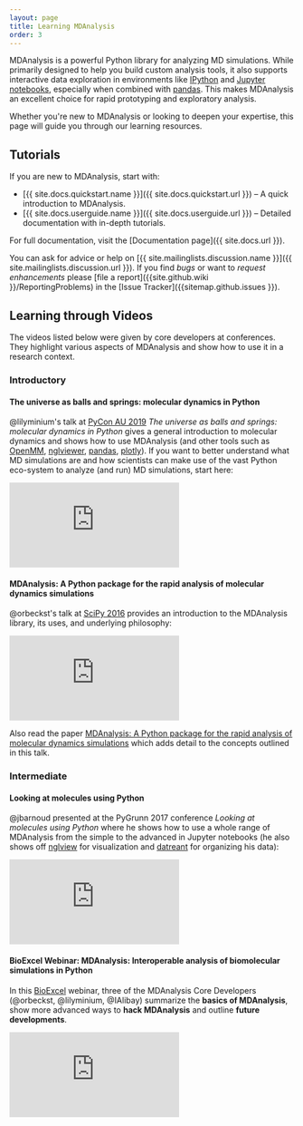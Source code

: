 ```yaml
---
layout: page
title: Learning MDAnalysis
order: 3
---
```


MDAnalysis is a powerful Python library for analyzing MD simulations. While primarily designed to help you build custom analysis tools, it also supports interactive data exploration in environments like [IPython](http://ipython.org/) and [Jupyter notebooks](https://jupyter.org/), especially when combined with [pandas](http://pandas.pydata.org/). This makes MDAnalysis an excellent choice for rapid prototyping and exploratory analysis.

Whether you're new to MDAnalysis or looking to deepen your expertise, this page will guide you through our learning resources.

## Tutorials ##

If you are new to MDAnalysis, start with:

- [{{ site.docs.quickstart.name }}]({{ site.docs.quickstart.url }}) – A quick introduction to MDAnalysis.
- [{{ site.docs.userguide.name }}]({{ site.docs.userguide.url }}) – Detailed documentation with in-depth tutorials.

For full documentation, visit the [Documentation page]({{ site.docs.url }}).

You can ask for advice or help on [{{ site.mailinglists.discussion.name }}]({{
site.mailinglists.discussion.url }}). If you find *bugs* or want to *request enhancements* please [file a report]({{site.github.wiki }}/ReportingProblems) in the [Issue Tracker]({{sitemap.github.issues }}).

## Learning through Videos ##

The videos listed below were given by core developers at
conferences. They highlight various aspects of MDAnalysis and show how
to use it in a research context.

### Introductory ###

#### The universe as balls and springs: molecular dynamics in Python
@lilyminium's talk at [PyCon AU 2019](https://2019.pycon-au.org/) *The universe as balls and
springs: molecular dynamics in Python* gives a general introduction to
molecular dynamics and shows how to use MDAnalysis (and other tools
such as [OpenMM](http://openmm.org/), [nglviewer](https://nglviewer.org/nglview/latest/),
[pandas](https://pandas.pydata.org/),
[plotly](https://pandas.pydata.org/)). If you want to better
understand what MD simulations are and how scientists can make use of
the vast Python eco-system to analyze (and run) MD simulations, start here:

<div class="js-video">
	<iframe src="https://www.youtube.com/embed/X5umNQDqfqQ" frameborder="0"
	allowfullscreen class="video"></iframe>
</div>

#### MDAnalysis: A Python package for the rapid analysis of molecular dynamics simulations

@orbeckst's talk at [SciPy 2016](http://scipy2016.scipy.org/) provides
an introduction to the MDAnalysis library, its uses, and underlying philosophy:

<div class="js-video">
	<iframe src="https://www.youtube.com/embed/zVQGFysYDew" frameborder="0"
	allowfullscreen class="video"></iframe>
</div>

Also read the paper [MDAnalysis: A Python package for the rapid
analysis of molecular dynamics
simulations](http://conference.scipy.org/proceedings/scipy2016/oliver_beckstein.html)
which adds detail to the concepts outlined in this talk.



### Intermediate ###

#### Looking at molecules using Python
@jbarnoud presented at the PyGrunn 2017 conference _Looking at
molecules using Python_ where he shows how to use a whole range of
MDAnalysis from the simple to the advanced in Jupyter notebooks (he
also shows off [nglview](http://nglviewer.org/nglview/latest/) for
visualization and [datreant](http://datreant.org) for organizing his
data):

<div class="js-video">
	<iframe src="https://www.youtube.com/embed/RWgt1WMwMUs" frameborder="0"
	allowfullscreen class="video"></iframe>
</div>


#### BioExcel Webinar: MDAnalysis: Interoperable analysis of biomolecular simulations in Python

In this [BioExcel](https://bioexcel.eu/) webinar, three of the MDAnalysis Core
Developers (@orbeckst, @lilyminium, @IAlibay) summarize the **basics of
MDAnalysis**, show more advanced ways to **hack MDAnalysis** and outline
**future developments**.

<div class="js-video">
	<iframe src="https://www.youtube.com/embed/1Wot83DSt4E" frameborder="0"
	allowfullscreen class="video"></iframe>
</div>

